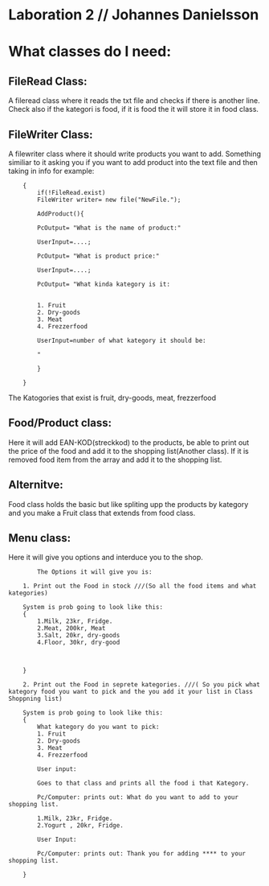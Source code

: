 # Laboration 2 // Johannes Danielsson

# What classes do I need:

## FileRead Class:
A fileread class where it reads the txt file and checks if there is another line. 
Check also if the kategori is food, if it is food the it will store it in food class.

## FileWriter Class: 
A filewriter class where it should write products you want to add.
Something similiar to it asking you if you want to add product into the text file and then taking in info for example:

		{
			if(!FileRead.exist)
			FileWriter writer= new file("NewFile.");
			
			AddProduct(){
			
			PcOutput= "What is the name of product:"
			
			UserInput=....;

			PcOutput= "What is product price:"

			UserInput=....;

			PcOutput= "What kinda kategory is it:
			
		
			1. Fruit
			2. Dry-goods
			3. Meat
			4. Frezzerfood

			UserInput=number of what kategory it should be: 
					
			"
			
			}
			
		}



The Katogories that exist is fruit, dry-goods, meat, frezzerfood

## Food/Product class:
Here it will add EAN-KOD(streckkod) to the products, be able to print out the price of the food and add it to the shopping list(Another class).
If it is removed food item from the array and add it to the shopping list.

## Alternitve:
Food class holds the basic but like spliting upp the products by kategory and you make a Fruit class that extends from food class.


## Menu class:
Here it will give you options and interduce you to the shop. 

			The Options it will give you is:

		1. Print out the Food in stock ///(So all the food items and what kategories)

		System is prob going to look like this:
		{
			1.Milk, 23kr, Fridge.
			2.Meat, 200kr, Meat
			3.Salt, 20kr, dry-goods
			4.Floor, 30kr, dry-good 
			


		} 

		2. Print out the Food in seprete kategories. ///( So you pick what kategory food you want to pick and the you add it your list in Class Shoppning list)
		
		System is prob going to look like this:
		{
			What kategory do you want to pick:
			1. Fruit
			2. Dry-goods
			3. Meat
			4. Frezzerfood
			
			User input:

			Goes to that class and prints all the food i that Kategory.

			Pc/Computer: prints out: What do you want to add to your shopping list. 

			1.Milk, 23kr, Fridge.
			2.Yogurt , 20kr, Fridge.
			
			User Input: 

			Pc/Computer: prints out: Thank you for adding **** to your shopping list. 

		} 

		

